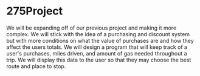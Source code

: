 # 275Project
We will be expanding off of our previous project and making it more complex. We will stick with the idea of a purchasing and discount system but with more conditions on what the value of purchases are and how they affect the users totals. We will design a program that will keep track of a user's purchases, miles driven, and amount of gas needed throughout a trip. We will display this data to the user so that they may choose the best route and place to stop. 

